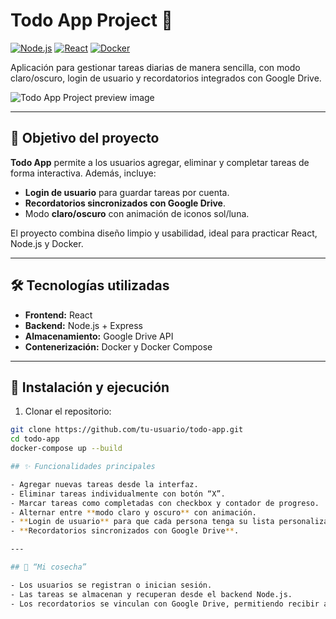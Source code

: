 # Todo App Project 🚀

[![Node.js](https://img.shields.io/badge/Node.js-18-blue)](https://nodejs.org/)
[![React](https://img.shields.io/badge/React-19.1.1-blue)](https://reactjs.org/)
[![Docker](https://img.shields.io/badge/Docker-Compose-blue)](https://www.docker.com/)

Aplicación para gestionar tareas diarias de manera sencilla, con modo claro/oscuro, login de usuario y recordatorios integrados con Google Drive.  

![Todo App Project preview image](./project-preview.jpeg)

---

## 🎯 Objetivo del proyecto

**Todo App** permite a los usuarios agregar, eliminar y completar tareas de forma interactiva. Además, incluye:  
- **Login de usuario** para guardar tareas por cuenta.  
- **Recordatorios sincronizados con Google Drive**.  
- Modo **claro/oscuro** con animación de iconos sol/luna.  

El proyecto combina diseño limpio y usabilidad, ideal para practicar React, Node.js y Docker.

---

## 🛠 Tecnologías utilizadas

- **Frontend:** React  
- **Backend:** Node.js + Express  
- **Almacenamiento:** Google Drive API  
- **Contenerización:** Docker y Docker Compose  

---

## 🚀 Instalación y ejecución

1. Clonar el repositorio:
```bash
git clone https://github.com/tu-usuario/todo-app.git
cd todo-app
docker-compose up --build

## ✨ Funcionalidades principales

- Agregar nuevas tareas desde la interfaz.  
- Eliminar tareas individualmente con botón “X”.  
- Marcar tareas como completadas con checkbox y contador de progreso.  
- Alternar entre **modo claro y oscuro** con animación.  
- **Login de usuario** para que cada persona tenga su lista personalizada.  
- **Recordatorios sincronizados con Google Drive**.  

---

## 🌱 “Mi cosecha”

- Los usuarios se registran o inician sesión.  
- Las tareas se almacenan y recuperan desde el backend Node.js.  
- Los recordatorios se vinculan con Google Drive, permitiendo recibir alertas o acceder a tus tareas desde cualquier dispositivo.  
